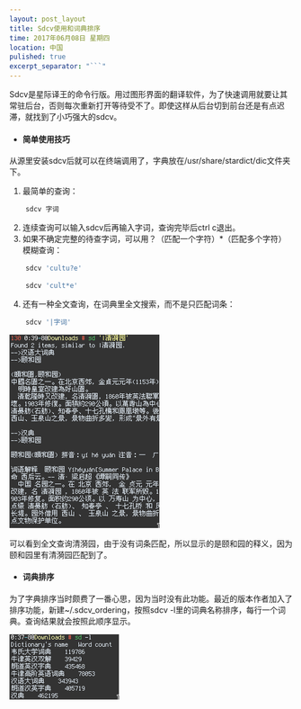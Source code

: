 ```yaml
---
layout: post_layout
title: Sdcv使用和词典排序
time: 2017年06月08日 星期四
location: 中国
pulished: true
excerpt_separator: "```"
---
```

Sdcv是星际译王的命令行版。用过图形界面的翻译软件，为了快速调用就要让其常驻后台，否则每次重新打开等待受不了。即使这样从后台切到前台还是有点迟滞，就找到了小巧强大的sdcv。

+ #### 简单使用技巧

从源里安装sdcv后就可以在终端调用了，字典放在/usr/share/stardict/dic文件夹下。
1. 最简单的查询：
```bash
    sdcv 字词
```
2. 连续查询可以输入sdcv后再输入字词，查询完毕后ctrl c退出。
3. 如果不确定完整的待查字词，可以用？（匹配一个字符）\*（匹配多个字符）模糊查询：
```bash
    sdcv 'cultu?e'
```
```bash
    sdcv 'cult*e'
```
4. 还有一种全文查询，在词典里全文搜索，而不是只匹配词条：
```bash
    sdcv '|字词'
```

<img src="/assets/img/sdcv1.png" width="267px" />

可以看到全文查询清漪园，由于没有词条匹配，所以显示的是颐和园的释义，因为颐和园里有清漪园匹配到了。

+ #### 词典排序

为了字典排序当时颇费了一番心思，因为当时没有此功能。最近的版本作者加入了排序功能，新建~/.sdcv_ordering，按照sdcv -l里的词典名称排序，每行一个词典。查询结果就会按照此顺序显示。

<img src="/assets/img/sdcv2.png" width="195px" />
